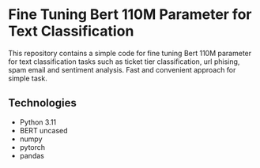 # Fine Tuning Bert 110M Parameter for Text Classification

This repository contains a simple code for fine tuning Bert 110M parameter for text classification tasks such as ticket tier classification, url phising, spam email and sentiment analysis. Fast and convenient approach for simple task.

## Technologies

- Python 3.11
- BERT uncased
- numpy
- pytorch
- pandas
